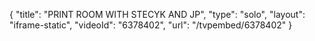 {
    "title": "PRINT ROOM WITH STECYK AND JP",
    "type": "solo",
    "layout": "iframe-static",
    "videoId": "6378402",
    "url": "\/tvpembed\/6378402"
}